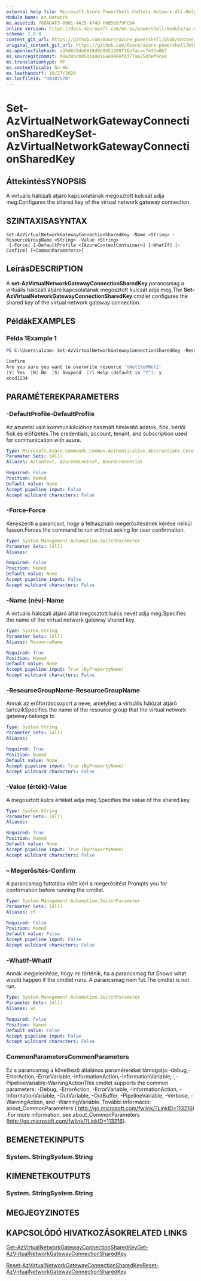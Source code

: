 ```yaml
---
external help file: Microsoft.Azure.PowerShell.Cmdlets.Network.dll-Help.xml
Module Name: Az.Network
ms.assetid: 78BADAF3-6001-4A25-A74D-F6B50079FCB4
online version: https://docs.microsoft.com/en-us/powershell/module/az.network/set-azvirtualnetworkgatewayconnectionsharedkey
schema: 2.0.0
content_git_url: https://github.com/Azure/azure-powershell/blob/master/src/Network/Network/help/Set-AzVirtualNetworkGatewayConnectionSharedKey.md
original_content_git_url: https://github.com/Azure/azure-powershell/blob/master/src/Network/Network/help/Set-AzVirtualNetworkGatewayConnectionSharedKey.md
ms.openlocfilehash: a35d659de6019d9d9451289716a7acac7e33a8b7
ms.sourcegitcommit: b4a38bcb0501a9016a4998efd377aa75d3ef9ce8
ms.translationtype: MT
ms.contentlocale: hu-HU
ms.lasthandoff: 10/27/2020
ms.locfileid: "94187578"
---
```

# <span data-ttu-id="4fcab-101">Set-AzVirtualNetworkGatewayConnectionSharedKey</span><span class="sxs-lookup"><span data-stu-id="4fcab-101">Set-AzVirtualNetworkGatewayConnectionSharedKey</span></span>

## <span data-ttu-id="4fcab-102">Áttekintés</span><span class="sxs-lookup"><span data-stu-id="4fcab-102">SYNOPSIS</span></span>
<span data-ttu-id="4fcab-103">A virtuális hálózati átjáró kapcsolatának megosztott kulcsát adja meg.</span><span class="sxs-lookup"><span data-stu-id="4fcab-103">Configures the shared key of the virtual network gateway connection.</span></span>

## <span data-ttu-id="4fcab-104">SZINTAXISA</span><span class="sxs-lookup"><span data-stu-id="4fcab-104">SYNTAX</span></span>

```
Set-AzVirtualNetworkGatewayConnectionSharedKey -Name <String> -ResourceGroupName <String> -Value <String>
 [-Force] [-DefaultProfile <IAzureContextContainer>] [-WhatIf] [-Confirm] [<CommonParameters>]
```

## <span data-ttu-id="4fcab-105">Leírás</span><span class="sxs-lookup"><span data-stu-id="4fcab-105">DESCRIPTION</span></span>
<span data-ttu-id="4fcab-106">A **set-AzVirtualNetworkGatewayConnectionSharedKey** parancsmag a virtuális hálózati átjáró kapcsolatának megosztott kulcsát adja meg.</span><span class="sxs-lookup"><span data-stu-id="4fcab-106">The **Set-AzVirtualNetworkGatewayConnectionSharedKey** cmdlet configures the shared key of the virtual network gateway connection.</span></span>

## <span data-ttu-id="4fcab-107">Példák</span><span class="sxs-lookup"><span data-stu-id="4fcab-107">EXAMPLES</span></span>

### <span data-ttu-id="4fcab-108">Példa 1</span><span class="sxs-lookup"><span data-stu-id="4fcab-108">Example 1</span></span>
```powershell
PS C:\Users\alzam> Set-AzVirtualNetworkGatewayConnectionSharedKey -ResourceGroupName VPNGatewayV3 -Name VNet1toVNet2 -Value abcd1234

Confirm
Are you sure you want to overwrite resource 'VNet1toVNet2'
[Y] Yes  [N] No  [S] Suspend  [?] Help (default is "Y"): y
abcd1234
```

## <span data-ttu-id="4fcab-109">PARAMÉTEREK</span><span class="sxs-lookup"><span data-stu-id="4fcab-109">PARAMETERS</span></span>

### <span data-ttu-id="4fcab-110">-DefaultProfile</span><span class="sxs-lookup"><span data-stu-id="4fcab-110">-DefaultProfile</span></span>
<span data-ttu-id="4fcab-111">Az azuretal való kommunikációhoz használt hitelesítő adatok, fiók, bérlői fiók és előfizetés.</span><span class="sxs-lookup"><span data-stu-id="4fcab-111">The credentials, account, tenant, and subscription used for communication with azure.</span></span>

```yaml
Type: Microsoft.Azure.Commands.Common.Authentication.Abstractions.Core.IAzureContextContainer
Parameter Sets: (All)
Aliases: AzContext, AzureRmContext, AzureCredential

Required: False
Position: Named
Default value: None
Accept pipeline input: False
Accept wildcard characters: False
```

### <span data-ttu-id="4fcab-112">-Force</span><span class="sxs-lookup"><span data-stu-id="4fcab-112">-Force</span></span>
<span data-ttu-id="4fcab-113">Kényszeríti a parancsot, hogy a felhasználó megerősítésének kérése nélkül fusson.</span><span class="sxs-lookup"><span data-stu-id="4fcab-113">Forces the command to run without asking for user confirmation.</span></span>

```yaml
Type: System.Management.Automation.SwitchParameter
Parameter Sets: (All)
Aliases:

Required: False
Position: Named
Default value: None
Accept pipeline input: False
Accept wildcard characters: False
```

### <span data-ttu-id="4fcab-114">-Name (név)</span><span class="sxs-lookup"><span data-stu-id="4fcab-114">-Name</span></span>
<span data-ttu-id="4fcab-115">A virtuális hálózati átjáró által megosztott kulcs nevét adja meg.</span><span class="sxs-lookup"><span data-stu-id="4fcab-115">Specifies the name of the virtual network gateway shared key.</span></span>

```yaml
Type: System.String
Parameter Sets: (All)
Aliases: ResourceName

Required: True
Position: Named
Default value: None
Accept pipeline input: True (ByPropertyName)
Accept wildcard characters: False
```

### <span data-ttu-id="4fcab-116">-ResourceGroupName</span><span class="sxs-lookup"><span data-stu-id="4fcab-116">-ResourceGroupName</span></span>
<span data-ttu-id="4fcab-117">Annak az erőforráscsoport a neve, amelyhez a virtuális hálózat átjáró tartozik</span><span class="sxs-lookup"><span data-stu-id="4fcab-117">Specifies the name of the resource group that the virtual network gateway belongs to</span></span>

```yaml
Type: System.String
Parameter Sets: (All)
Aliases:

Required: True
Position: Named
Default value: None
Accept pipeline input: True (ByPropertyName)
Accept wildcard characters: False
```

### <span data-ttu-id="4fcab-118">-Value (érték)</span><span class="sxs-lookup"><span data-stu-id="4fcab-118">-Value</span></span>
<span data-ttu-id="4fcab-119">A megosztott kulcs értékét adja meg.</span><span class="sxs-lookup"><span data-stu-id="4fcab-119">Specifies the value of the shared key.</span></span>

```yaml
Type: System.String
Parameter Sets: (All)
Aliases:

Required: True
Position: Named
Default value: None
Accept pipeline input: True (ByPropertyName)
Accept wildcard characters: False
```

### <span data-ttu-id="4fcab-120">– Megerősítés</span><span class="sxs-lookup"><span data-stu-id="4fcab-120">-Confirm</span></span>
<span data-ttu-id="4fcab-121">A parancsmag futtatása előtt kéri a megerősítést.</span><span class="sxs-lookup"><span data-stu-id="4fcab-121">Prompts you for confirmation before running the cmdlet.</span></span>

```yaml
Type: System.Management.Automation.SwitchParameter
Parameter Sets: (All)
Aliases: cf

Required: False
Position: Named
Default value: False
Accept pipeline input: False
Accept wildcard characters: False
```

### <span data-ttu-id="4fcab-122">-WhatIf</span><span class="sxs-lookup"><span data-stu-id="4fcab-122">-WhatIf</span></span>
<span data-ttu-id="4fcab-123">Annak megjelenítése, hogy mi történik, ha a parancsmag fut.</span><span class="sxs-lookup"><span data-stu-id="4fcab-123">Shows what would happen if the cmdlet runs.</span></span>
<span data-ttu-id="4fcab-124">A parancsmag nem fut.</span><span class="sxs-lookup"><span data-stu-id="4fcab-124">The cmdlet is not run.</span></span>

```yaml
Type: System.Management.Automation.SwitchParameter
Parameter Sets: (All)
Aliases: wi

Required: False
Position: Named
Default value: False
Accept pipeline input: False
Accept wildcard characters: False
```

### <span data-ttu-id="4fcab-125">CommonParameters</span><span class="sxs-lookup"><span data-stu-id="4fcab-125">CommonParameters</span></span>
<span data-ttu-id="4fcab-126">Ez a parancsmag a következő általános paramétereket támogatja:-debug,-ErrorAction,-ErrorVariable,-InformationAction,-InformationVariable,-,-PipelineVariable-WarningAction</span><span class="sxs-lookup"><span data-stu-id="4fcab-126">This cmdlet supports the common parameters: -Debug, -ErrorAction, -ErrorVariable, -InformationAction, -InformationVariable, -OutVariable, -OutBuffer, -PipelineVariable, -Verbose, -WarningAction, and -WarningVariable.</span></span> <span data-ttu-id="4fcab-127">További információ: about_CommonParameters ( http://go.microsoft.com/fwlink/?LinkID=113216) .</span><span class="sxs-lookup"><span data-stu-id="4fcab-127">For more information, see about_CommonParameters (http://go.microsoft.com/fwlink/?LinkID=113216).</span></span>

## <span data-ttu-id="4fcab-128">BEMENETEK</span><span class="sxs-lookup"><span data-stu-id="4fcab-128">INPUTS</span></span>

### <span data-ttu-id="4fcab-129">System. String</span><span class="sxs-lookup"><span data-stu-id="4fcab-129">System.String</span></span>

## <span data-ttu-id="4fcab-130">KIMENETEK</span><span class="sxs-lookup"><span data-stu-id="4fcab-130">OUTPUTS</span></span>

### <span data-ttu-id="4fcab-131">System. String</span><span class="sxs-lookup"><span data-stu-id="4fcab-131">System.String</span></span>

## <span data-ttu-id="4fcab-132">MEGJEGYZI</span><span class="sxs-lookup"><span data-stu-id="4fcab-132">NOTES</span></span>

## <span data-ttu-id="4fcab-133">KAPCSOLÓDÓ HIVATKOZÁSOK</span><span class="sxs-lookup"><span data-stu-id="4fcab-133">RELATED LINKS</span></span>

[<span data-ttu-id="4fcab-134">Get-AzVirtualNetworkGatewayConnectionSharedKey</span><span class="sxs-lookup"><span data-stu-id="4fcab-134">Get-AzVirtualNetworkGatewayConnectionSharedKey</span></span>](./Get-AzVirtualNetworkGatewayConnectionSharedKey.md)

[<span data-ttu-id="4fcab-135">Reset-AzVirtualNetworkGatewayConnectionSharedKey</span><span class="sxs-lookup"><span data-stu-id="4fcab-135">Reset-AzVirtualNetworkGatewayConnectionSharedKey</span></span>](./Reset-AzVirtualNetworkGatewayConnectionSharedKey.md)
